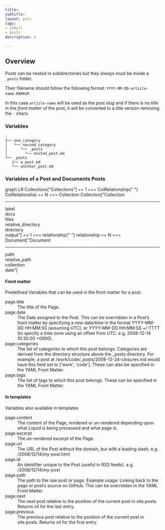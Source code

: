 ```yaml
---
title: 
subtitle:
layout: post
tags:
- jekyll
- posts
description: >

---
```


## Overview

Posts can be nested in subdirectories but they always must be inside 
a `_posts` folder.

Their filename should follow the following format: `YYYY-MM-DD-article-name.MARKUP`. 

In this case `article-name` will be used as the post _slug_ and if there is no _title_ in the _front matter_ of the post, it will be converted to a title version removing the `-` chars.

### Variables

~~~
.
├── one_category
│   └── second_category
│      └── _posts
│	     └── nested_post.md
└── _posts
   ├── a_post.md
   └── another_post.md
~~~

### Variables of a Post and Documents Posts

<div class="mermaid">
graph LR
    Collections["Collections"] == 1 === ColRelationship{" "}
    ColRelationship == N === Collection
    Collection["Collection<hr>label<br>docs<br>files<br>relative_directory<br>directory<br>output"] == 1 === relationship{" "}
    relationship == N === Document["Document<hr>path<br>relative_path<br>collection<br>date"]
</div>


#### Front matter

Predefined Variables that can be used in the front matter for a post.

<dl>
<dt>page.title</dt>
<dd>The title of the Page.</dd>
<dt>page.date</dt>
<dd>The Date assigned to the Post. This can be overridden in a Post’s front matter by specifying a new date/time in the format YYYY-MM-DD HH:MM:SS (assuming UTC), or YYYY-MM-DD HH:MM:SS +/-TTTT (to specify a time zone using an offset from UTC. e.g. 2008-12-14 10:30:00 +0900).</dd>
<dt>page.categories</dt>
<dd>The list of categories to which this post belongs. Categories are derived from the directory structure above the _posts directory. For example, a post at /work/code/_posts/2008-12-24-closures.md would have this field set to ['work', 'code']. These can also be specified in the YAML Front Matter.</dd>
<dt>page.tags</dt>
<dd>The list of tags to which this post belongs. These can be specified in the YAML Front Matter.</dd>
</dl>

#### In templates

Variables also available in templates

<dl>
<dt>page.content</dt>
<dd>The content of the Page, rendered or un-rendered depending upon what Liquid is being processed and what page is.</dd>
<dt>page.excerpt</dt>
<dd>The un-rendered excerpt of the Page.</dd>
<dt>page.url</dt>
<dd>The URL of the Post without the domain, but with a leading slash, e.g. /2008/12/14/my-post.html</dd>
<dt>page.id</dt>
<dd>An identifier unique to the Post (useful in RSS feeds). e.g. /2008/12/14/my-post</dd>
<dt>page.path</dt>
<dd>The path to the raw post or page. Example usage: Linking back to the page or post’s source on GitHub. This can be overridden in the YAML Front Matter.</dd>
<dt>page.next</dt>
<dd>The next post relative to the position of the current post in site.posts. Returns nil for the last entry.</dd>
<dt>page.previous</dt>
<dd>The previous post relative to the position of the current post in site.posts. Returns nil for the first entry. </dd>
</dl>
